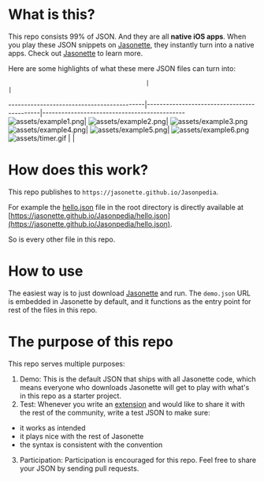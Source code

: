 # What is this?
This repo consists 99% of JSON. And they are all **native iOS apps**. When you play these JSON snippets on [Jasonette](https://www.jasonette.com/beta), they instantly turn into a native apps. Check out [Jasonette](https://www.jasonette.com/beta) to learn more.

Here are some highlights of what these mere JSON files can turn into:

                                           |                                            |
-------------------------------------------|--------------------------------------------|---------------------------------------------
![assets/example1.png](assets/example1.png)| ![assets/example2.png](assets/example2.png)| ![assets/example3.png](assets/example3.png)
![assets/example4.png](assets/example4.png)| ![assets/example5.png](assets/example5.png)| ![assets/example6.png](assets/example6.png)
![assets/timer.gif](assets/timer.gif)      |                                            |

# How does this work?
This repo publishes to `https://jasonette.github.io/Jasonpedia`.

For example the [hello.json](https://github.com/Jasonette/Jasonpedia/blob/gh-pages/hello.json) file in the root directory is directly available at [https://jasonette.github.io/Jasonpedia/hello.json](https://jasonette.github.io/Jasonpedia/hello.json).

So is every other file in this repo.

# How to use
The easiest way is to just download [Jasonette](https://www.jasonette.com/beta) and run. The `demo.json` URL is embedded in Jasonette by default, and it functions as the entry point for rest of the files in this repo.

# The purpose of this repo
This repo serves multiple purposes:

1. Demo: This is the default JSON that ships with all Jasonette code, which means everyone who downloads Jasonette will get to play with what's in this repo as a starter project.
2. Test: Whenever you write an [extension](https://jasonette.github.io/documentation/advanced/#extension) and would like to share it with the rest of the community,  write a test JSON to make sure:
  - it works as intended
  - it plays nice with the rest of Jasonette
  - the syntax is consistent with the convention
3. Participation: Participation is encouraged for this repo. Feel free to share your JSON by sending pull requests.
